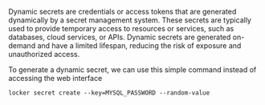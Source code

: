 Dynamic secrets are credentials or access tokens that are generated dynamically by a secret management system. These secrets are typically used to provide temporary access to resources or services, such as databases, cloud services, or APIs. Dynamic secrets are generated on-demand and have a limited lifespan, reducing the risk of exposure and unauthorized access.

To generate a dynamic secret, we can use this simple command instead of accessing the web interface
```
locker secret create --key=MYSQL_PASSWORD --random-value
```